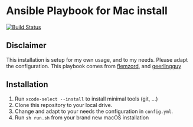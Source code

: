 # Ansible Playbook for Mac install

[![Build Status](https://travis-ci.org/z0ph/ansible-mac-install.svg?branch=master)](https://travis-ci.org/z0ph/ansible-mac-install) 

## Disclaimer

This installation is setup for my own usage, and to my needs. Please adapt the configuration.
This playbook comes from [flemzord](https://github.com/flemzord/ansible-mac-install), and [geerlingguy](https://github.com/geerlingguy/mac-dev-playbook)

## Installation

  1. Run `xcode-select --install` to install minimal tools (git, ...)
  2. Clone this repository to your local drive.
  3. Change and adapt to your needs the configuration in ```config.yml```.
  4. Run ```sh run.sh``` from your brand new macOS installation